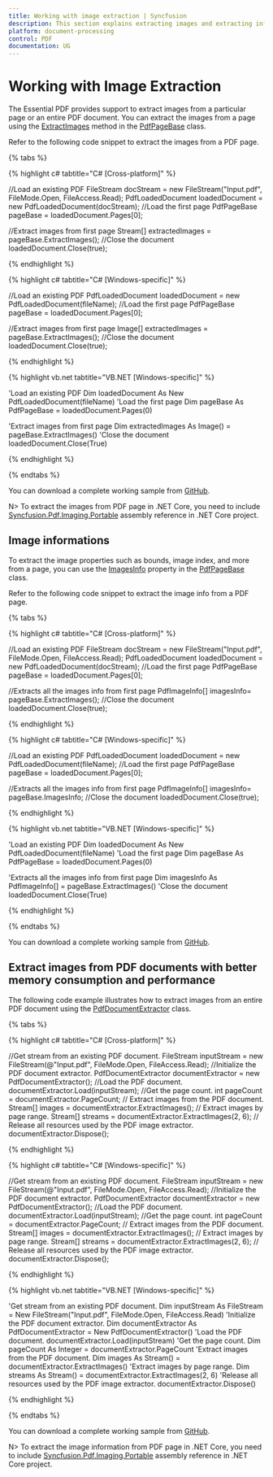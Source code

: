 ```yaml
---
title: Working with image extraction | Syncfusion
description: This section explains extracting images and extracting information about images from PDF document using Essential PDF
platform: document-processing
control: PDF
documentation: UG
---
```

# Working with Image Extraction

The Essential PDF provides support to extract images from a particular page or an entire PDF document. You can extract the images from a page using the [ExtractImages](https://help.syncfusion.com/cr/document-processing/Syncfusion.Pdf.PdfPageBase.html#Syncfusion_Pdf_PdfPageBase_ExtractImages().html) method in the [PdfPageBase](https://help.syncfusion.com/cr/document-processing/Syncfusion.Pdf.PdfPageBase.html) class.

Refer to the following code snippet to extract the images from a PDF page.

{% tabs %}  

{% highlight c# tabtitle="C# [Cross-platform]" %}

//Load an existing PDF
FileStream docStream = new FileStream("Input.pdf", FileMode.Open, FileAccess.Read);
PdfLoadedDocument loadedDocument = new PdfLoadedDocument(docStream);
//Load the first page
PdfPageBase pageBase = loadedDocument.Pages[0];

//Extract images from first page
Stream[] extractedImages = pageBase.ExtractImages();
//Close the document
loadedDocument.Close(true);

{% endhighlight %}

{% highlight c# tabtitle="C# [Windows-specific]" %}

//Load an existing PDF
PdfLoadedDocument loadedDocument = new PdfLoadedDocument(fileName);
//Load the first page
PdfPageBase pageBase = loadedDocument.Pages[0];

//Extract images from first page
Image[] extractedImages = pageBase.ExtractImages();
//Close the document
loadedDocument.Close(true);

{% endhighlight %}

{% highlight vb.net tabtitle="VB.NET [Windows-specific]" %}

'Load an existing PDF
Dim loadedDocument As New PdfLoadedDocument(fileName)
'Load the first page
Dim pageBase As PdfPageBase = loadedDocument.Pages(0)

'Extract images from first page
Dim extractedImages As Image() = pageBase.ExtractImages()
'Close the document
loadedDocument.Close(True)

{% endhighlight %}

{% endtabs %}  

You can download a complete working sample from [GitHub](https://github.com/SyncfusionExamples/PDF-Examples/tree/master/Image%20Extraction/Extract-images-from-a-PDF-pages/). 

N> To extract the images from PDF page in .NET Core, you need to include [Syncfusion.Pdf.Imaging.Portable](https://www.nuget.org/packages/Syncfusion.Pdf.Imaging.Net.Core) assembly reference in .NET Core project.

## Image informations

To extract the image properties such as bounds, image index, and more from a page, you can use the [ImagesInfo](https://help.syncfusion.com/cr/document-processing/Syncfusion.Pdf.PdfPageBase.html#Syncfusion_Pdf_PdfPageBase_ImagesInfo) property in the [PdfPageBase](https://help.syncfusion.com/cr/document-processing/Syncfusion.Pdf.PdfPageBase.html) class.

Refer to the following code snippet to extract the image info from a PDF page.

{% tabs %}  

{% highlight c# tabtitle="C# [Cross-platform]" %}

//Load an existing PDF
FileStream docStream = new FileStream("Input.pdf", FileMode.Open, FileAccess.Read);
PdfLoadedDocument loadedDocument = new PdfLoadedDocument(docStream);
//Load the first page
PdfPageBase pageBase = loadedDocument.Pages[0];

//Extracts all the images info from first page
PdfImageInfo[] imagesInfo= pageBase.ExtractImages();
//Close the document
loadedDocument.Close(true);

{% endhighlight %}

{% highlight c# tabtitle="C# [Windows-specific]" %}

//Load an existing PDF
PdfLoadedDocument loadedDocument = new PdfLoadedDocument(fileName);
//Load the first page
PdfPageBase pageBase = loadedDocument.Pages[0];

//Extracts all the images info from first page
PdfImageInfo[] imagesInfo= pageBase.ImagesInfo;
//Close the document
loadedDocument.Close(true);

{% endhighlight %}

{% highlight vb.net tabtitle="VB.NET [Windows-specific]" %}

'Load an existing PDF
Dim loadedDocument As New PdfLoadedDocument(fileName)
'Load the first page
Dim pageBase As PdfPageBase = loadedDocument.Pages(0)

'Extracts all the images info from first page
Dim imagesInfo As PdfImageInfo[] = pageBase.ExtractImages()
'Close the document
loadedDocument.Close(True)

{% endhighlight %}

{% endtabs %}

You can download a complete working sample from [GitHub](https://github.com/SyncfusionExamples/PDF-Examples/tree/master/Image%20Extraction/Extract-the-image-info-from-a-PDF-page/). 

## Extract images from PDF documents with better memory consumption and performance

The following code example illustrates how to extract images from an entire PDF document using the [PdfDocumentExtractor](https://help.syncfusion.com/cr/document-processing/Syncfusion.Pdf.Parsing.PdfDocumentExtractor.html) class.

{% tabs %}

{% highlight c# tabtitle="C# [Cross-platform]" %}

//Get stream from an existing PDF document.
FileStream inputStream = new FileStream(@"Input.pdf", FileMode.Open, FileAccess.Read);
//Initialize the PDF document extractor.
PdfDocumentExtractor documentExtractor = new PdfDocumentExtractor();
//Load the PDF document.
documentExtractor.Load(inputStream);
//Get the page count.
int pageCount = documentExtractor.PageCount;
// Extract images from the PDF document.
Stream[] images = documentExtractor.ExtractImages();
// Extract images by page range.
Stream[] streams = documentExtractor.ExtractImages(2, 6);
// Release all resources used by the PDF image extractor.
documentExtractor.Dispose();

{% endhighlight %}

{% highlight c# tabtitle="C# [Windows-specific]" %}

//Get stream from an existing PDF document.
FileStream inputStream = new FileStream(@"Input.pdf", FileMode.Open, FileAccess.Read);
//Initialize the PDF document extractor.
PdfDocumentExtractor documentExtractor = new PdfDocumentExtractor();
//Load the PDF document.
documentExtractor.Load(inputStream);
//Get the page count.
int pageCount = documentExtractor.PageCount;
// Extract images from the PDF document.
Stream[] images = documentExtractor.ExtractImages();
// Extract images by page range.
Stream[] streams = documentExtractor.ExtractImages(2, 6);
// Release all resources used by the PDF image extractor.
documentExtractor.Dispose();

{% endhighlight %}

{% highlight vb.net tabtitle="VB.NET [Windows-specific]" %}

'Get stream from an existing PDF document.
Dim inputStream As FileStream = New FileStream("Input.pdf", FileMode.Open, FileAccess.Read)
'Initialize the PDF document extractor.
Dim documentExtractor As PdfDocumentExtractor = New PdfDocumentExtractor()
'Load the PDF document.
documentExtractor.Load(inputStream)
'Get the page count.
Dim pageCount As Integer = documentExtractor.PageCount
'Extract images from the PDF document.
Dim images As Stream() = documentExtractor.ExtractImages()
'Extract images by page range.
Dim streams As Stream() = documentExtractor.ExtractImages(2, 6)
'Release all resources used by the PDF image extractor.
documentExtractor.Dispose()

{% endhighlight %}

{% endtabs %}

You can download a complete working sample from [GitHub](https://github.com/SyncfusionExamples/PDF-Examples/tree/master/Image%20Extraction/Extract-images-from-PDF-documents). 

N> To extract the image information from PDF page in .NET Core, you need to include [Syncfusion.Pdf.Imaging.Portable](https://www.nuget.org/packages/Syncfusion.Pdf.Imaging.Net.Core) assembly reference in .NET Core project.
